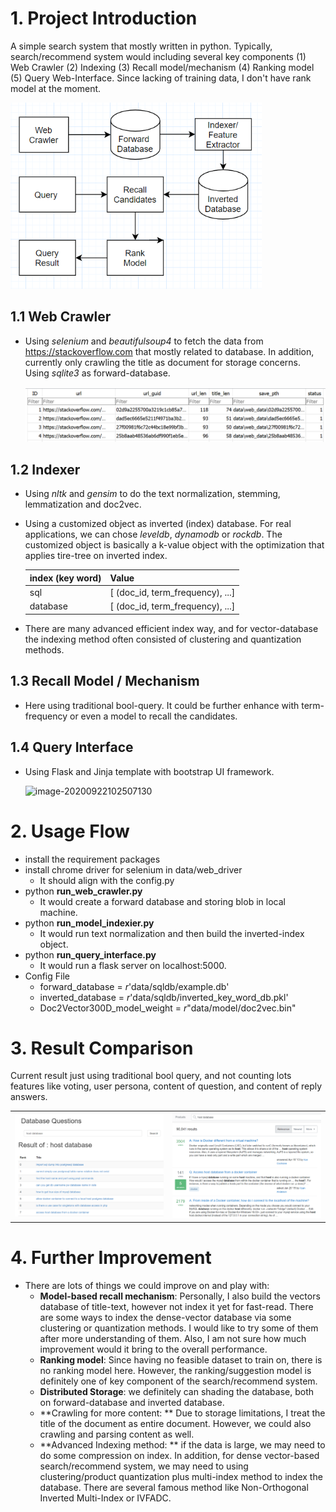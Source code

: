 # 1. Project Introduction 

A simple search system that mostly written in python. Typically, search/recommend system would including several key components (1) Web Crawler (2) Indexing (3) Recall model/mechanism (4) Ranking model (5) Query Web-Interface. Since lacking of training data, I don't have rank model at the moment. 

<img src="doc\system_flow.png" alt="image-20200924000928319" style="zoom:75%;" />



## 1.1 Web Crawler 

- Using *selenium* and *beautifulsoup4* to fetch the data from https://stackoverflow.com that mostly related to database. In addition, currently only crawling the title as document for storage concerns. Using *sqlite3* as forward-database. 

  ![image-20200923225222753](doc\forward_db.png)

  

## 1.2 Indexer

- Using *nltk* and *gensim* to do the text normalization, stemming, lemmatization and doc2vec. 

- Using a customized object as inverted (index) database. For real applications, we can chose *leveldb*, *dynamodb* or *rockdb*. The customized object is basically a k-value object with the optimization that applies tire-tree on inverted index. 

  | index (key word) | Value                            |
  | ---------------- | -------------------------------- |
  | sql              | [ (doc_id, term_frequency), ...] |
  | database         | [ (doc_id, term_frequency), ...] |

- There are many advanced efficient index way, and for vector-database the indexing method often consisted of clustering and quantization methods.

## 1.3 Recall Model / Mechanism

- Here using traditional bool-query.  It could be further enhance with term-frequency or even a model to recall the candidates.

## 1.4 Query Interface

- Using Flask and Jinja template with bootstrap UI framework. 

  ![image-20200922102507130](doc\demo.gif)



# 2. Usage Flow

- install the requirement packages 
- install chrome driver for selenium in data/web_driver
  - It should align with the config.py
- python **run_web_crawler.py** 
  - It would create a forward database and storing blob in local machine.
- python **run_model_indexier.py** 
  - It would run text normalization and then build the inverted-index object. 
- python **run_query_interface.py**
  - It would run a flask server on localhost:5000. 
- Config File 
  - forward_database = *r*'data/sqldb/example.db'
  - inverted_database = *r*'data/sqldb/inverted_key_word_db.pkl'
  - Doc2Vector300D_model_weight = *r*"data/model/doc2vec.bin"



# 3. Result Comparison

Current result just using traditional bool query, and not counting lots features like voting, user persona, content of question, and content of reply answers. 

|                                             |                                           |
| ------------------------------------------- | ----------------------------------------- |
| ![image-20200922102558811](doc\image_2.png) | ![image-20200922102558811](doc\image.png) |




# 4. Further Improvement 
- There are lots of things we could improve on and play with:
  - **Model-based recall mechanism**:  Personally, I also build the vectors database of title-text, however not index it yet for fast-read. There are some ways to index the dense-vector database via some clustering or quantization methods. I would like to try some of them after more understanding of them.  Also, I am not sure how much improvement would it bring to the overall performance.
  - **Ranking model**: Since having no feasible dataset to train on, there is no ranking model here. However, the ranking/suggestion model is definitely one of key component of the search/recommend system.  
  - **Distributed Storage**: we definitely can shading the database, both on forward-database and inverted database.
  - **Crawling for more content: ** Due to storage limitations, I treat the title of the document as entire document. However, we could also crawling and parsing content as well.
  - **Advanced Indexing method: ** if the data is large, we may need to do some compression on index. In addition, for dense vector-based search/recommend system, we may need to using clustering/product quantization plus multi-index method to index the database. There are several famous method like Non-Orthogonal Inverted Multi-Index or IVFADC.
